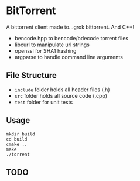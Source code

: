 # BitTorrent

A bittorrent client made to...grok bittorrent. And C++! 

- bencode.hpp to bencode/bdecode torrent files 
- libcurl to manipulate url strings 
- openssl for SHA1 hashing
- argparse to handle command line arguments

## File Structure
- ```include``` folder holds all header files (.h)
- ```src``` folder holds all source code (.cpp)
- ```test``` folder for unit tests

## Usage 
```
mkdir build 
cd build 
cmake ..  
make
./torrent
```

## TODO 
